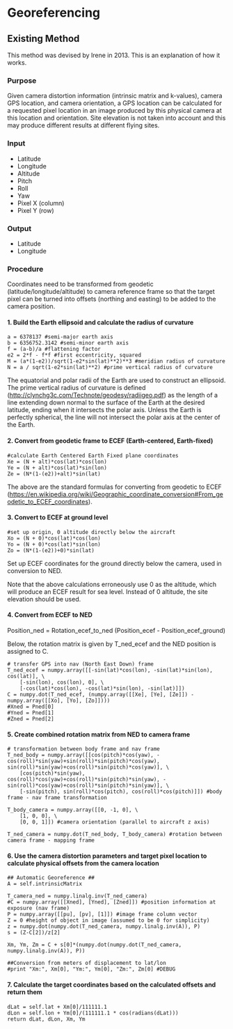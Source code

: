 # Georeferencing

## Existing Method

This method was devised by Irene in 2013. This is an explanation of how it works.

### Purpose

Given camera distortion information (intrinsic matrix and k-values), camera GPS location, and camera orientation, a GPS location can be calculated for a requested pixel location in an image produced by this physical camera at this location and orientation. Site elevation is not taken into account and this may produce different results at different flying sites.

### Input

* Latitude
* Longitude
* Altitude
* Pitch
* Roll
* Yaw
* Pixel X (column)
* Pixel Y (row)

### Output

* Latitude
* Longitude

### Procedure

Coordinates need to be transformed from geodetic (latitude/longitude/altitude) to camera reference frame so that the target pixel can be turned into offsets (northing and easting) to be added to the camera position.

#### 1. Build the Earth ellipsoid and calculate the radius of curvature

```
a = 6378137 #semi-major earth axis
b = 6356752.3142 #semi-minor earth axis
f = (a-b)/a #flattening factor
e2 = 2*f - f*f #first eccentricity, squared
M = (a*(1-e2))/sqrt(1-e2*sin(lat)**2)**3 #meridian radius of curvature
N = a / sqrt(1-e2*sin(lat)**2) #prime vertical radius of curvature
```

The equatorial and polar radii of the Earth are used to construct an ellipsoid. The prime vertical radius of curvature is defined (http://clynchg3c.com/Technote/geodesy/radiigeo.pdf) as the length of a line extending down normal to the surface of the Earth at the desired latitude, ending when it intersects the polar axis. Unless the Earth is perfectly spherical, the line will not intersect the polar axis at the center of the Earth.


#### 2. Convert from geodetic frame to ECEF (Earth-centered, Earth-fixed)

```
#calculate Earth Centered Earth Fixed plane coordinates
Xe = (N + alt)*cos(lat)*cos(lon)
Ye = (N + alt)*cos(lat)*sin(lon)
Ze = (N*(1-(e2))+alt)*sin(lat)
```

The above are the standard formulas for converting from geodetic to ECEF (https://en.wikipedia.org/wiki/Geographic_coordinate_conversion#From_geodetic_to_ECEF_coordinates).


#### 3. Convert to ECEF at ground level

```
#set up origin, 0 altitude directly below the aircraft
Xo = (N + 0)*cos(lat)*cos(lon)
Yo = (N + 0)*cos(lat)*sin(lon)
Zo = (N*(1-(e2))+0)*sin(lat)
```

Set up ECEF coordinates for the ground directly below the camera, used in conversion to NED.

Note that the above calculations erroneously use 0 as the altitude, which will produce an ECEF result for sea level. Instead of 0 altitude, the site elevation should be used.


#### 4. Convert from ECEF to NED

Position_ned = Rotation_ecef_to_ned (Position_ecef - Position_ecef_ground)

Below, the rotation matrix is given by T_ned_ecef and the NED position is assigned to C.

```
# transfer GPS into nav (North East Down) frame
T_ned_ecef = numpy.array([[-sin(lat)*cos(lon), -sin(lat)*sin(lon), cos(lat)], \
    [-sin(lon), cos(lon), 0], \
    [-cos(lat)*cos(lon), -cos(lat)*sin(lon), -sin(lat)]])
C = numpy.dot(T_ned_ecef, (numpy.array([[Xe], [Ye], [Ze]]) - numpy.array([[Xo], [Yo], [Zo]])))
#Xned = Pned[0]
#Yned = Pned[1]
#Zned = Pned[2]
```

#### 5. Create combined rotation matrix from NED to camera frame

```
# transformation between body frame and nav frame
T_ned_body = numpy.array([[cos(pitch)*cos(yaw), -cos(roll)*sin(yaw)+sin(roll)*sin(pitch)*cos(yaw), sin(roll)*sin(yaw)+cos(roll)*sin(pitch)*cos(yaw)], \
    [cos(pitch)*sin(yaw), cos(roll)*cos(yaw)+cos(roll)*sin(pitch)*sin(yaw), -sin(roll)*cos(yaw)+cos(roll)*sin(pitch)*sin(yaw)], \
    [-sin(pitch), sin(roll)*cos(pitch), cos(roll)*cos(pitch)]]) #body frame - nav frame transformation

T_body_camera = numpy.array([[0, -1, 0], \
    [1, 0, 0], \
    [0, 0, 1]]) #camera orientation (parallel to aircraft z axis)

T_ned_camera = numpy.dot(T_ned_body, T_body_camera) #rotation between camera frame - mapping frame
```


#### 6. Use the camera distortion parameters and target pixel location to calculate physical offsets from the camera location

```
## Automatic Georeference ##
A = self.intrinsicMatrix

T_camera_ned = numpy.linalg.inv(T_ned_camera)
#C = numpy.array([[Xned], [Yned], [Zned]]) #position information at exposure (nav frame)
P = numpy.array([[pu], [pv], [1]]) #image frame column vector
Z = 0 #height of object in image (assumed to be 0 for simplicity)
z = numpy.dot(numpy.dot(T_ned_camera, numpy.linalg.inv(A)), P)
s = (Z-C[2])/z[2]

Xm, Ym, Zm = C + s[0]*(numpy.dot(numpy.dot(T_ned_camera, numpy.linalg.inv(A)), P))

##Conversion from meters of displacement to lat/lon
#print "Xm:", Xm[0], "Ym:", Ym[0], "Zm:", Zm[0] #DEBUG
```

#### 7. Calculate the target coordinates based on the calculated offsets and return them

```
dLat = self.lat + Xm[0]/111111.1
dLon = self.lon + Ym[0]/(111111.1 * cos(radians(dLat)))
return dLat, dLon, Xm, Ym
```